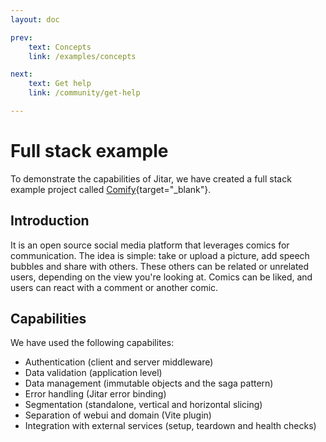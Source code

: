 ```yaml
---
layout: doc

prev:
    text: Concepts
    link: /examples/concepts

next:
    text: Get help
    link: /community/get-help

---
```


# Full stack example

To demonstrate the capabilities of Jitar, we have created a full stack example project called [Comify](https://github.com/MaskingTechnology/comify){target="_blank"}.

## Introduction

It is an open source social media platform that leverages comics for communication. The idea is simple: take or upload a picture, add speech bubbles and share with others. These others can be related or unrelated users, depending on the view you're looking at. Comics can be liked, and users can react with a comment or another comic.

## Capabilities

We have used the following capabilites:

* Authentication (client and server middleware)
* Data validation (application level)
* Data management (immutable objects and the saga pattern)
* Error handling (Jitar error binding)
* Segmentation (standalone, vertical and horizontal slicing)
* Separation of webui and domain (Vite plugin)
* Integration with external services (setup, teardown and health checks)
